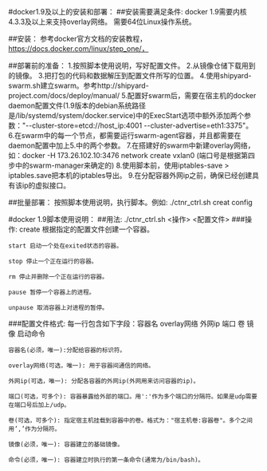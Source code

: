 #docker1.9及以上的安装和部署：
##安装需要满足条件:
docker 1.9需要内核4.3.3及以上来支持overlay网络。
需要64位Linux操作系统。

##安装：
参考docker官方文档的安装教程，https://docs.docker.com/linux/step_one/，


##部署前的准备：
        1.按照脚本使用说明，写好配置文件。
        2.从镜像仓储下载用到的镜像。
        3.把打包的代码和数据解压到配置文件所写的位置。
        4.使用shipyard-swarm.sh建立swarm。参考http://shipyard-project.com/docs/deploy/manual/
        5.配置好swarm后，需要在宿主机的docker daemon配置文件(1.9版本的debian系统路径是/lib/systemd/system/docker.service)中的ExecStart选项中额外添加两个参数："--cluster-store=etcd://host_ip:4001 --cluster-advertise=eth1:3375"。
        6.在swarm中的每一个节点，都需要运行swarm-agent容器，并且都需要在daemon配置中加上5.中的两个参数。
        7.在搭建好的swarm中新建overlay网络，如：docker -H 173.26.102.10:3476 network create vxlan0 (端口号是根据第四步中的swarm-manager来确定的)
        8.使用脚本前，使用iptables-save > iptables.save把本机的iptables导出。
        9.在分配容器外网ip之前，确保已经创建具有该ip的虚拟接口。

##批量部署：
按照脚本使用说明，执行脚本。例如: ./ctnr_ctrl.sh creat config


#docker 1.9脚本使用说明：
##用法: 
./ctnr_ctrl.sh <操作> <配置文件>
###操作:
    create 根据指定的配置文件创建一个容器。
            
    start 启动一个处在exited状态的容器。
            
    stop 停止一个正在运行的容器。
            
    rm 停止并删除一个正在运行的容器。
            
    pause 暂停一个容器上的进程。
            
    unpause 取消容器上对进程的暂停。
            

###配置文件格式: 
    每一行包含如下字段：容器名  overlay网络  外网ip  端口  卷  镜像  启动命令
            
    容器名(必须，唯一):分配给容器的标识符。
            
    overlay网络(可选，唯一): 用于容器间通信的网络。
            
    外网ip(可选，唯一): 分配各容器的外网ip(外网用来访问容器的ip)。
            
    端口(可选，可多个): 容器暴露给外部的端口。用':'作为多个端口的分隔符。如果是udp需要在端口号后加上/udp。
            
    卷(可选，可多个): 指定宿主机挂载到容器中的卷。格式为："宿主机卷:容器卷"。多个之间用’,’作为分隔符。
            
    镜像(必须，唯一): 容器建立的基础镜像。
            
    命令(必须，唯一): 容器建立时执行的第一条命令(通常为/bin/bash)。
    

